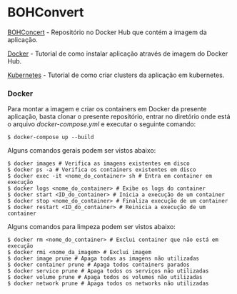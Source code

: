 # BOHConvert

[BOHConcert](https://hub.docker.com/repository/docker/alexandre11aa/bohconvert/general) - Repositório no Docker Hub que contém a imagem da aplicação.

[Docker](https://github.com/alexandre11aa/bohconvert/tree/main/_docker) - Tutorial de como instalar aplicação através de imagem do Docker Hub.

[Kubernetes](https://github.com/alexandre11aa/bohconvert/tree/main/_kubernetes) - Tutorial de como criar clusters da aplicação em kubernetes.

### Docker

Para montar a imagem e criar os containers em Docker da presente aplicação, basta clonar o presente repositório, entrar no diretório onde está o arquivo *docker-compose.yml* e executar o seguinte comando:

```shell
$ docker-compose up --build
```

Alguns comandos gerais podem ser vistos abaixo:

```shell
$ docker images # Verifica as imagens existentes em disco
$ docker ps -a # Verifica os containers existentes em disco
$ docker exec -it <nome_do_container> sh # Entra em container em execução
$ docker logs <nome_do_container> # Exibe os logs do container
$ docker start <ID_do_container> # Inicia a execução de um container
$ docker stop <nome_do_container> # Finaliza execução de um container
$ docker restart <ID_do_container> # Reinicia a execução de um container
```

Alguns comandos para limpeza podem ser vistos abaixo:

```shell
$ docker rm <nome_do_container> # Exclui container que não está em execução
$ docker rmi <nome_da_imagem> # Exclui imagem
$ docker image prune # Apaga todas as imagens não utilizadas
$ docker container prune # Apaga todos containers parados
$ docker service prune # Apaga todos os serviços não utilizadas
$ docker volume prune # Apaga todos os volumes não utilizadas
$ docker network prune # Apaga todos os networks não utilizadas
```
